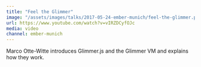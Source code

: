 ```yaml
---
title: "Feel the Glimmer"
image: "/assets/images/talks/2017-05-24-ember-munich/feel-the-glimmer.png"
url: https://www.youtube.com/watch?v=vIRZDCyfOJc
media: video
channel: ember-munich
---
```


Marco Otte-Witte introduces Glimmer.js and the Glimmer VM and explains how they work.
